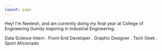 ```yaml
---
layout: page
---
```

Hey! I'm Neelesh, and am currently doing my final year at College of Engineering Guindy majoring in Industrial Engineering.  

Data Science Intern   .  Front-End Developer  .  Graphic Designer   .  Tech Geek  .  Sport Aficionado 

